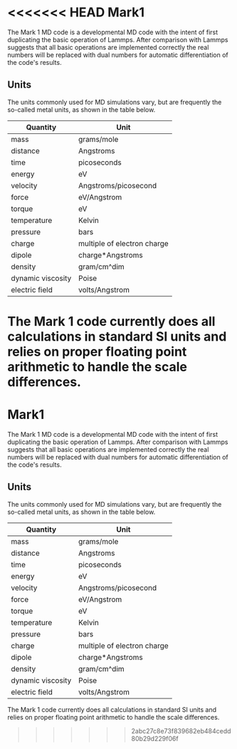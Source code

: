 <<<<<<< HEAD
Mark1
=====

The Mark 1 MD code is a developmental MD code with the intent of first duplicating the basic operation of Lammps.
After comparison with Lammps suggests that all basic operations are implemented correctly the real numbers will be replaced with dual numbers for automatic differentiation of the code's results.

Units
-----

The units commonly used for MD simulations vary, but are frequently the so-called metal units, as shown in the table below.

| Quantity          | Unit                        |
|-------------------|-----------------------------|
| mass              | grams/mole                  |
| distance          | Angstroms                   |
| time              | picoseconds                 |
| energy            | eV                          |
| velocity          | Angstroms/picosecond        |
| force             | eV/Angstrom                 |
| torque            | eV                          |
| temperature       | Kelvin                      |
| pressure          | bars                        |
| charge            | multiple of electron charge |
| dipole            | charge*Angstroms            |
| density           | gram/cm^dim                 |
| dynamic viscosity | Poise                       |
| electric field    | volts/Angstrom              |

The Mark 1 code currently does all calculations in standard SI units and relies on proper floating point arithmetic to handle the scale differences.
=======
Mark1
=====

The Mark 1 MD code is a developmental MD code with the intent of first duplicating the basic operation of Lammps.
After comparison with Lammps suggests that all basic operations are implemented correctly the real numbers will be replaced with dual numbers for automatic differentiation of the code's results.

Units
-----

The units commonly used for MD simulations vary, but are frequently the so-called metal units, as shown in the table below.

| Quantity          | Unit                        |
|-------------------|-----------------------------|
| mass              | grams/mole                  |
| distance          | Angstroms                   |
| time              | picoseconds                 |
| energy            | eV                          |
| velocity          | Angstroms/picosecond        |
| force             | eV/Angstrom                 |
| torque            | eV                          |
| temperature       | Kelvin                      |
| pressure          | bars                        |
| charge            | multiple of electron charge |
| dipole            | charge*Angstroms            |
| density           | gram/cm^dim                 |
| dynamic viscosity | Poise                       |
| electric field    | volts/Angstrom              |

The Mark 1 code currently does all calculations in standard SI units and relies on proper floating point arithmetic to handle the scale differences.
>>>>>>> 2abc27c8e73f839682eb484cedd80b29d229f06f
